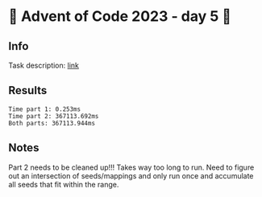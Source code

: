 # 🎄 Advent of Code 2023 - day 5 🎄

## Info

Task description: [link](https://adventofcode.com/2023/day/5)

## Results

```
Time part 1: 0.253ms
Time part 2: 367113.692ms
Both parts: 367113.944ms
```

## Notes

Part 2 needs to be cleaned up!!!  Takes way too long to run.  Need to figure out an intersection of seeds/mappings and only run once and accumulate all seeds that fit within the range.